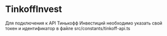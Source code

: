 # TinkoffInvest

Для подключения к API Тинькофф Инвестиций необходимо указать свой токен и идентификатор в файле src/constants/tinkoff-api.ts
